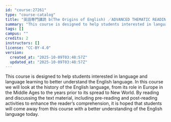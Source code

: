 ```yaml
---
id: "course:27261"
type: "course-catalog"
title: "英語専門講読 b(The Origins of English) ／ADVANCED THEMATIC READING (B)"
summary: "This course is designed to help students interested in language and language learning to better understand the English l…"
tags: []
campus: ""
credits: 2
instructors: []
license: "CC-BY-4.0"
version:
  created_at: "2025-10-09T03:48:57Z"
  updated_at: "2025-10-09T03:48:57Z"
---
```

This course is designed to help students interested in language and language learning to better understand the English language. In this course we will look at the history of the English language, from its role in Europe in the Middle Ages to the years prior to its spread to New World. By reading and discussing the text material, including pre-reading and post-reading activities to enhance the reader’s comprehension, it is hoped that students will come away from this course with a better understanding of the English language today.
